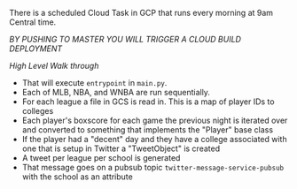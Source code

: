 There is a scheduled Cloud Task in GCP that runs every morning at 9am Central time. 

*BY PUSHING TO MASTER YOU WILL TRIGGER A CLOUD BUILD DEPLOYMENT*

*High Level Walk through*
* That will execute `entrypoint` in `main.py`.
* Each of MLB, NBA, and WNBA are run sequentially. 
* For each league a file in GCS is read in. This is a map of player IDs to colleges
* Each player's boxscore for each game the previous night is iterated over and converted to something that implements the "Player" base class
* If the player had a "decent" day and they have a college associated with one that is setup in Twitter a "TweetObject" is created
* A tweet per league per school is generated
* That message goes on a pubsub topic `twitter-message-service-pubsub` with the school as an attribute
